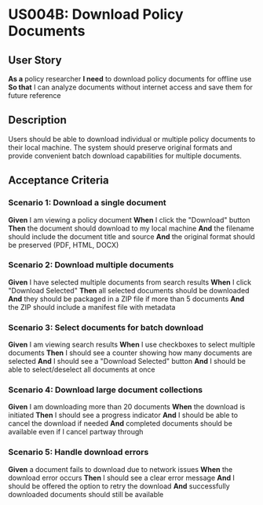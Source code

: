 # US004B: Download Policy Documents

## User Story

**As a** policy researcher
**I need** to download policy documents for offline use
**So that** I can analyze documents without internet access and save them for future reference

## Description

Users should be able to download individual or multiple policy documents to their local machine. The system should preserve original formats and provide convenient batch download capabilities for multiple documents.

## Acceptance Criteria

### Scenario 1: Download a single document

**Given** I am viewing a policy document
**When** I click the "Download" button
**Then** the document should download to my local machine
**And** the filename should include the document title and source
**And** the original format should be preserved (PDF, HTML, DOCX)

### Scenario 2: Download multiple documents

**Given** I have selected multiple documents from search results
**When** I click "Download Selected"
**Then** all selected documents should be downloaded
**And** they should be packaged in a ZIP file if more than 5 documents
**And** the ZIP should include a manifest file with metadata

### Scenario 3: Select documents for batch download

**Given** I am viewing search results
**When** I use checkboxes to select multiple documents
**Then** I should see a counter showing how many documents are selected
**And** I should see a "Download Selected" button
**And** I should be able to select/deselect all documents at once

### Scenario 4: Download large document collections

**Given** I am downloading more than 20 documents
**When** the download is initiated
**Then** I should see a progress indicator
**And** I should be able to cancel the download if needed
**And** completed documents should be available even if I cancel partway through

### Scenario 5: Handle download errors

**Given** a document fails to download due to network issues
**When** the download error occurs
**Then** I should see a clear error message
**And** I should be offered the option to retry the download
**And** successfully downloaded documents should still be available
